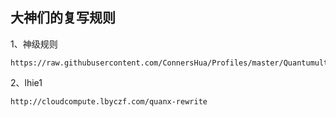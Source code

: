 ## 大神们的复写规则

1、神级规则

    https://raw.githubusercontent.com/ConnersHua/Profiles/master/Quantumult/X/Rewrite.conf

2、lhie1

    http://cloudcompute.lbyczf.com/quanx-rewrite
